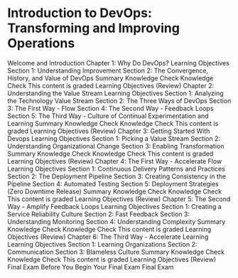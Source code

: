 Introduction to DevOps: Transforming and Improving Operations
=============================================================

Welcome and Introduction
Chapter 1: Why Do DevOps?
Learning Objectives
Section 1: Understanding Improvement
Section 2: The Convergence, History, and Value of DevOps
Summary
Knowledge Check
Knowledge Check This content is graded
Learning Objectives (Review)
Chapter 2: Understanding the Value Stream
Learning Objectives
Section 1: Analyzing the Technology Value Stream
Section 2: The Three Ways of DevOps
Section 3: The First Way - Flow
Section 4: The Second Way - Feedback Loops
Section 5: The Third Way - Culture of Continual Experimentation and Learning
Summary
Knowledge Check
Knowledge Check This content is graded
Learning Objectives (Review)
Chapter 3: Getting Started With Devops
Learning Objectives
Section 1: Picking a Value Stream
Section 2: Understanding Organizational Change
Section 3: Enabling Transformation
Summary
Knowledge Check
Knowledge Check This content is graded
Learning Objectives (Review)
Chapter 4: The First Way - Accelerate Flow
Learning Objectives
Section 1: Continuous Delivery Patterns and Practices
Section 2: The Deployment Pipeline
Section 3: Creating Consistency in the Pipeline
Section 4: Automated Testing
Section 5: Deployment Strategies (Zero Downtime Release)
Summary
Knowledge Check
Knowledge Check This content is graded
Learning Objectives (Review)
Chapter 5: The Second Way - Amplify Feedback Loops
Learning Objectives
Section 1: Creating a Service Reliability Culture
Section 2: Fast Feedback
Section 3: Understanding Monitoring
Section 4: Understanding Complexity
Summary
Knowledge Check
Knowledge Check This content is graded
Learning Objectives (Review)
Chapter 6: The Third Way - Accelerate Learning
Learning Objectives
Section 1: Learning Organizations
Section 2: Communication
Section 3: Blameless Culture
Summary
Knowledge Check
Knowledge Check This content is graded
Learning Objectives (Review)
Final Exam
Before You Begin Your Final Exam
Final Exam